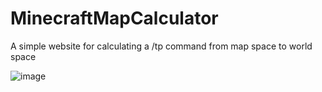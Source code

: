 # MinecraftMapCalculator
A simple website for calculating a /tp command from map space to world space

![image](https://user-images.githubusercontent.com/51513175/161194466-cf06bc7b-4be0-42a0-9eee-e9be20d390d5.png)
